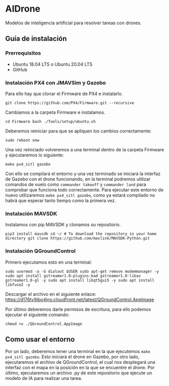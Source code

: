 # AIDrone
Modelos de inteligencia artificial para resolver tareas con drones.

## Guía de instalación

### Prerrequisitos

- Ubuntu 18.04 LTS o Ubuntu 20.04 LTS
- GitHub

### Instalación PX4 con JMAVSim y Gazebo

Para ello hay que clonar el Firmware de PX4 e instalarlo.

`git clone https://github.com/PX4/Firmware.git --recursive`

Cambiamos a la carpeta Firmware e instalamos.

`cd Firmware
bash ./Tools/setup/ubuntu.sh`

Deberemos reiniciar para que se apliquen los cambios correctamente:

`sudo reboot now`

Una vez reiniciado volveremos a una terminal dentro de la carpeta Firmware y ejecutaremos lo siguiente:

`make px4_sitl gazebo`

Con ello se compilará el entorno y una vez terminado se iniciará la interfaz de Gazebo con el drone funcionando, en la terminal podremos utilizar comandos de vuelo como `commander takeoff` y `commander land` para comprobar que funciona todo correctamente. Para ejecutar este entorno de nuevo utilizaremos `make px4_sitl gazebo`, como ya estará compilado no habrá que esperar tanto tiempo como la primera vez.

### Instalación MAVSDK

Instalamos con pip MAVSDK y clonamos su repositorio.

`pip3 install mavsdk
cd ~/ # To download the repository in your home directory
git clone https://github.com/mavlink/MAVSDK-Python.git`

### Instalación QGroundControl

Primero ejecutamos esto en una terminal:

`sudo usermod -a -G dialout $USER
sudo apt-get remove modemmanager -y
sudo apt install gstreamer1.0-plugins-bad gstreamer1.0-libav gstreamer1.0-gl -y
sudo apt install libqt5gui5 -y
sudo apt install libfuse2 -y`

Descargar el archivo en el siguiente enlace: https://d176tv9ibo4jno.cloudfront.net/latest/QGroundControl.AppImage

Por último deberemos darle permisos de escritura, para ello podemos ejecutar el siguiente comando:

`chmod +x ./QGroundControl.AppImage`

## Como usar el entorno

Por un lado, deberemos tener una terminal en la que ejecutemos `make px4_sitl gazebo`. Esto iniciará el drone en Gazebo, por otro lado, ejecutaremos el archivo de QGroundControl, el cual nos desplegará una interfaz con el mapa en la posición en la que se encuentre el drone. Por último, ejecutaremos un archivo .py de este repositorio que ejecute un modelo de IA para realizar una tarea.
